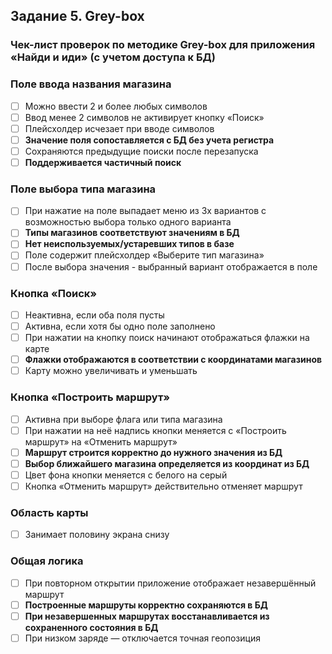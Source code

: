 ## Задание 5. Grey-box

### Чек-лист проверок по методике Grey-box для приложения «Найди и иди» (с учетом доступа к БД)

### Поле ввода названия магазина
- [ ] Можно ввести 2 и более любых символов
- [ ] Ввод менее 2 символов не активирует кнопку «Поиск»
- [ ] Плейсхолдер исчезает при вводе символов
- [ ] __Значение поля сопоставляется с БД без учета регистра__
- [ ] Сохраняются предыдущие поиски после перезапуска
- [ ] __Поддерживается частичный поиск__

### Поле выбора типа магазина
- [ ] При нажатие на поле выпадает меню из 3x вариантов с возможностью выбора только одного варианта
- [ ] __Типы магазинов соответствуют значениям в БД__
- [ ] __Нет неиспользуемых/устаревших типов в базе__
- [ ] Поле содержит плейсхолдер «Выберите тип магазина»
- [ ] После выбора значения - выбранный вариант отображается в поле

### Кнопка «Поиск»
- [ ] Неактивна, если оба поля пусты
- [ ] Активна, если хотя бы одно поле заполнено
- [ ] При нажатии на кнопку поиск начинают отображаться флажки на карте
- [ ] __Флажки отображаются в соответствии с координатами магазинов__
- [ ] Карту можно увеличивать и уменьшать

### Кнопка «Построить маршрут»
- [ ] Активна при выборе флага или типа магазина
- [ ] При нажатии на неё надпись кнопки меняется с «Построить маршрут» на «Отменить маршрут»
- [ ] __Маршрут строится корректно до нужного значения из БД__
- [ ] __Выбор ближайшего магазина определяется из координат из БД__
- [ ] Цвет фона кнопки меняется с белого на серый
- [ ] Кнопка «Отменить маршрут» действительно отменяет маршрут

### Область карты
- [ ] Занимает половину экрана снизу

### Общая логика
- [ ] При повторном открытии приложение отображает незавершённый маршрут
- [ ] __Построенные маршруты корректно сохраняются в БД__
- [ ] __При незавершенных маршрутах восстанавливается из сохраненного состояния в БД__
- [ ] При низком заряде — отключается точная геопозиция